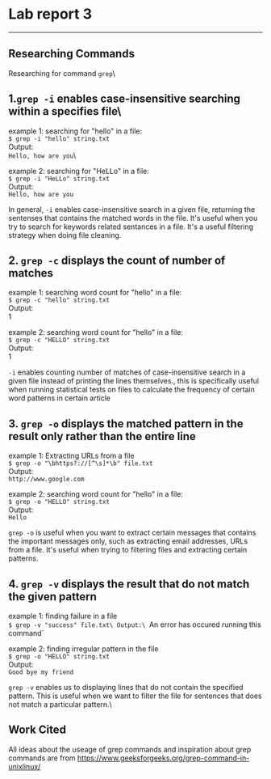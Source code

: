 # Lab report 3

---
## Researching Commands
Researching for command `grep`\
## 1.`grep -i` enables case-insensitive searching within a specifies file\

example 1:  searching for "hello" in a file:\
`$ grep -i "hello" string.txt`\
Output:\
`Hello, how are you`\

example 2:  searching for "HeLLo" in a file:\
`$ grep -i "HeLLo" string.txt`\
Output:\
`Hello, how are you`

In general, `-i` enables case-insensitive search in a given file, returning the sentenses that contains the matched words in the file. It's useful when you try to search for keywords related sentances in a file. It's a useful filtering strategy when doing file cleaning.

## 2. `grep -c` displays the count of number of matches

example 1: searching word count for "hello" in a file:\
`$ grep -c "hello" string.txt`\
Output:\
1

example 2: searching word count for "hello" in a file:\
`$ grep -c "HELLO" string.txt`\
Output:\
1

`-i` enables counting number of matches of case-insensitive search in a given file instead of printing the lines themselves., this is specifically useful when running statistical tests on files to calculate the frequency of certain word patterns in certain article

## 3. `grep -o` displays the matched pattern in the result only rather than the entire line

example 1: Extracting URLs from a file\
`$ grep -o "\bhttps?://[^\s]*\b" file.txt`\
Output:\
`http://www.google.com`

example 2: searching word count for "hello" in a file:\
`$ grep -o "HELLO" string.txt`\
Output:\
`Hello`

`grep -o` is useful when you want to extract certain messages that contains the important messages only, such as extracting email addresses, URLs from a file. It's useful when trying to filtering files and extracting certain patterns.

## 4. `grep -v` displays the result that do not match the given pattern

example 1: finding failure in a file\
`$ grep -v "success" file.txt\
Output:\
`An error has occured running this command`

example 2: finding irregular pattern in the file\
`$ grep -o "HELLO" string.txt`\
Output:\
`Good bye my friend`

`grep -v` enables us to displaying lines that do not contain the specified pattern. This is useful when we want to filter the file for sentences that does not match a particular pattern.\

## Work Cited
All ideas about the useage of grep commands and inspiration about grep commands are from https://www.geeksforgeeks.org/grep-command-in-unixlinux/ 



